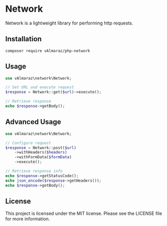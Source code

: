 # Network

Network is a lightweight library for performing http requests.

## Installation

```
composer require vAlmaraz/php-network
```

## Usage

```php
use vAlmaraz\network\Network;

// Set URL and execute request
$response = Network::get($url)->execute();

// Retrieve response
echo $response->getBody();
```

## Advanced Usage

```php
use vAlmaraz\network\Network;

// Configure request
$response = Network::post($url)
    ->withHeaders($headers)
    ->withFormData($formData)
    ->execute();

// Retrieve response info
echo $response->getStatusCode();
echo json_encode($response->getHeaders());
echo $response->getBody();
```

## License

This project is licensed under the MIT license. Please see the LICENSE file for more information.
